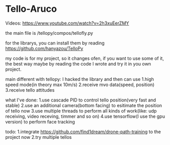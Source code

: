 # Tello-Aruco
Videos: https://www.youtube.com/watch?v=2h3xuEerZMY
 
the main file is /tellopy/compos/tellofly.py

for the librarys, you can install them by reading https://github.com/hanyazou/TelloPy

my code is for my project, so it changes ofen, if you want to use some of it, the best way maybe by reading the code I wrote and try it in you own project.

main different with tellopy:
I hacked the library and then can use 
  1.high speed mode(in theory max 10m/s)
  2.receive mvo data(speed, position)
  3.receive tello attitudes

what I've done:
  1.use cascade PID to control tello position(very fast and stable)
  2.use an additional camera(bottom facing) to esitimate the position of tello now
  3.use multiple threads to perform all kinds of work(like: udp receiving, video receving, timmer and so on)
  4.use tensorflow(I use the gpu version) to perform face tracking

todo:
  1.integrate https://github.com/find1dream/drone-path-training to the project now
  2.try multiple tellos
